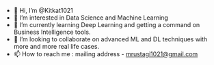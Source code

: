 - 👋 Hi, I’m @Kitkat1021
- 👀 I’m interested in Data Science and Machine Learning  
- 🌱 I’m currently learning Deep Learning and getting a command on Business Intelligence tools.
- 💞️ I’m looking to collaborate on advanced ML and DL techniques with more and more real life cases.
- 📫 How to reach me : mailing address - mrustagi1021@gmail.com

<!---
Kitkat1021/Kitkat1021 is a ✨ special ✨ repository because its `README.md` (this file) appears on your GitHub profile.
You can click the Preview link to take a look at your changes.
--->
